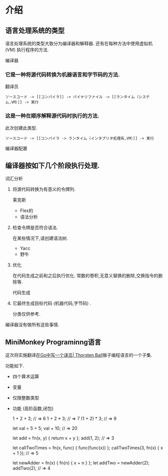 
# 介绍

## 语言处理系统的类型

语言处理系统的类型大致分为编译器和解释器. 还有在每种方法中使用虚拟机 (VM) 执行程序的方法. 

编译器

### 它是一种将源代码转换为机器语言和字节码的方法. 

翻译员

    ソースコード -> [[コンパイラ]] -> バイナリファイル -> [[ランタイム（システム,VM）]] -> 実行

### 这是一种在顺序解释源代码时执行的方法. 

此次创建此类型. 

    ソースコード -> [[コンパイラ -> ランタイム（インタプリタ処理系,VM）]] -> 実行

编译器配置

## 编译器按如下几个阶段执行处理. 

词汇分析

1.  将源代码转换为有意义的令牌列. 

    莱克斯

    -   Flex的
    -   语法分析

2.  检查令牌是否符合语法. 

    在某些情况下,请创建语法树. 

    -   Yacc
    -   野牛

3.  优化

    在代码生成之前和之后执行优化. 常数的卷积,无意义替换的删除,交换指令的删除等. 

    代码生成


4.  它最终生成目标代码 (机器代码,字节码) . 

    分类仅供参考. 

编译器没有做所有这些事情. 

## MiniMonkey Programinng语言

这次将实施翻译[在Go中写一个译员| Thorsten Ball](https://interpreterbook.com/)猴子编程语言的一个子集. 

功能如下. 

-   四个算术运算
-   变量
-   仅限整数类型
-   功能 (高阶函数,闭包) 


    1 + 2 + 3;       // => 6
    1 + 2 * 3;       // => 7
    (1 + 2) * 3;     // => 9

    let val = 5 + 5;
    val + 10;        // => 20

    let add = fn(x, y) { return x + y };
    add(1, 2);       // => 3

    let callTwoTimes = fn(x, func) { func(func(x)) };
    callTwoTimes(3, fn(x) { x + 1 }); // => 5

    let newAdder = fn(x) { fn(n) { x + n } };
    let addTwo = newAdder(2);
    addTwo(2);       // => 4
